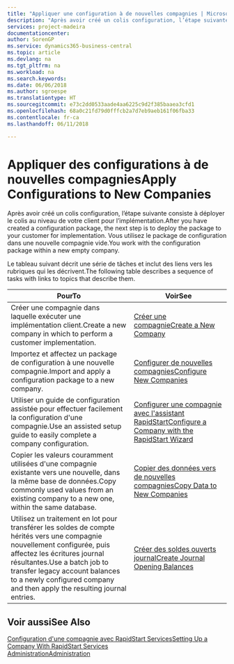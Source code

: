 ```yaml
---
title: "Appliquer une configuration à de nouvelles compagnies | Microsoft Docs"
description: "Après avoir créé un colis configuration, l’étape suivante consiste à déployer le colis au niveau de votre client pour l’implémentation. Vous utilisez la configuration avec une nouvelle compagnie vide."
services: project-madeira
documentationcenter: 
author: SorenGP
ms.service: dynamics365-business-central
ms.topic: article
ms.devlang: na
ms.tgt_pltfrm: na
ms.workload: na
ms.search.keywords: 
ms.date: 06/06/2018
ms.author: sgroespe
ms.translationtype: HT
ms.sourcegitcommit: e73c2dd0533aade4aa6225c9d2f385baaea3cfd1
ms.openlocfilehash: 68a0c21fd79d0fffcb2a7d7eb9aeb161f06fba33
ms.contentlocale: fr-ca
ms.lasthandoff: 06/11/2018

---
```

# <a name="apply-configurations-to-new-companies"></a><span data-ttu-id="8f156-104">Appliquer des configurations à de nouvelles compagnies</span><span class="sxs-lookup"><span data-stu-id="8f156-104">Apply Configurations to New Companies</span></span>
<span data-ttu-id="8f156-105">Après avoir créé un colis configuration, l’étape suivante consiste à déployer le colis au niveau de votre client pour l’implémentation.</span><span class="sxs-lookup"><span data-stu-id="8f156-105">After you have created a configuration package, the next step is to deploy the package to your customer for implementation.</span></span> <span data-ttu-id="8f156-106">Vous utilisez le package de configuration dans une nouvelle compagnie vide.</span><span class="sxs-lookup"><span data-stu-id="8f156-106">You work with the configuration package within a new empty company.</span></span>  

 <span data-ttu-id="8f156-107">Le tableau suivant décrit une série de tâches et inclut des liens vers les rubriques qui les décrivent.</span><span class="sxs-lookup"><span data-stu-id="8f156-107">The following table describes a sequence of tasks with links to topics that describe them.</span></span>

|<span data-ttu-id="8f156-108">**Pour**</span><span class="sxs-lookup"><span data-stu-id="8f156-108">**To**</span></span>|<span data-ttu-id="8f156-109">**Voir**</span><span class="sxs-lookup"><span data-stu-id="8f156-109">**See**</span></span>|  
|------------|-------------|  
|<span data-ttu-id="8f156-110">Créer une compagnie dans laquelle exécuter une implémentation client.</span><span class="sxs-lookup"><span data-stu-id="8f156-110">Create a new company in which to perform a customer implementation.</span></span>|[<span data-ttu-id="8f156-111">Créer une compagnie</span><span class="sxs-lookup"><span data-stu-id="8f156-111">Create a New Company</span></span>](admin-how-to-create-a-new-company.md)|  
|<span data-ttu-id="8f156-112">Importez et affectez un package de configuration à une nouvelle compagnie.</span><span class="sxs-lookup"><span data-stu-id="8f156-112">Import and apply a configuration package to a new company.</span></span>|[<span data-ttu-id="8f156-113">Configurer de nouvelles compagnies</span><span class="sxs-lookup"><span data-stu-id="8f156-113">Configure New Companies</span></span>](admin-how-to-configure-new-companies.md)|  
|<span data-ttu-id="8f156-114">Utiliser un guide de configuration assistée pour effectuer facilement la configuration d'une compagnie.</span><span class="sxs-lookup"><span data-stu-id="8f156-114">Use an assisted setup guide to easily complete a company configuration.</span></span>|[<span data-ttu-id="8f156-115">Configurer une compagnie avec l'assistant RapidStart</span><span class="sxs-lookup"><span data-stu-id="8f156-115">Configure a Company with the RapidStart Wizard</span></span>](admin-how-to-configure-a-company-with-the-rapidstart-wizard.md)|
|<span data-ttu-id="8f156-116">Copier les valeurs couramment utilisées d'une compagnie existante vers une nouvelle, dans la même base de données.</span><span class="sxs-lookup"><span data-stu-id="8f156-116">Copy commonly used values from an existing company to a new one, within the same database.</span></span>|[<span data-ttu-id="8f156-117">Copier des données vers de nouvelles compagnies</span><span class="sxs-lookup"><span data-stu-id="8f156-117">Copy Data to New Companies</span></span>](admin-how-to-copy-data-to-new-companies.md)|  
|<span data-ttu-id="8f156-118">Utilisez un traitement en lot pour transférer les soldes de compte hérités vers une compagnie nouvellement configurée, puis affectez les écritures journal résultantes.</span><span class="sxs-lookup"><span data-stu-id="8f156-118">Use a batch job to transfer legacy account balances to a newly configured company and then apply the resulting journal entries.</span></span>|[<span data-ttu-id="8f156-119">Créer des soldes ouverts journal</span><span class="sxs-lookup"><span data-stu-id="8f156-119">Create Journal Opening Balances</span></span>](admin-how-to-create-journal-opening-balances.md)|  

## <a name="see-also"></a><span data-ttu-id="8f156-120">Voir aussi</span><span class="sxs-lookup"><span data-stu-id="8f156-120">See Also</span></span>  
[<span data-ttu-id="8f156-121">Configuration d'une compagnie avec RapidStart Services</span><span class="sxs-lookup"><span data-stu-id="8f156-121">Setting Up a Company With RapidStart Services</span></span>](admin-set-up-a-company-with-rapidstart.md)  
[<span data-ttu-id="8f156-122">Administration</span><span class="sxs-lookup"><span data-stu-id="8f156-122">Administration</span></span>](admin-setup-and-administration.md)

